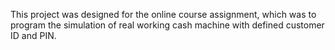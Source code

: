 This project was designed for the online course assignment, which was to program the simulation of real working cash machine with defined customer ID and PIN.
